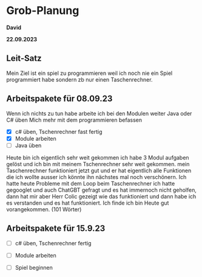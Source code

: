 # Grob-Planung

 **David**

**22.09.2023**

## Leit-Satz

 Mein Ziel ist ein spiel zu programmieren weil ich noch nie ein Spiel programmiert habe sondern zb nur einen Taschenrechner.

## Arbeitspakete für 08.09.23

 Wenn ich nichts zu tun habe arbeite ich bei den Modulen weiter
   Java oder C# üben
   Mich mehr mit dem programmieren befassen


- [x] c# üben, Tschenrechner fast fertig
- [x] Module arbeiten
- [ ] Java üben

 Heute bin ich eigentlich sehr weit gekommen ich habe 3 Modul aufgaben gelöst und ich bin mit meinem Tschenrechner sehr weit gekommen. mein Taschenrechner funktioniert jetzt gut und er hat eigentlich alle Funktionen die ich wollte ausser ich könnte ihn nächstes mal noch verschönern. Ich hatte heute Probleme mit dem Loop beim Taschenrechner ich hatte gegooglet und auch ChatGBT gefragt und es hat immernoch nicht geholfen, dann hat mir aber Herr Colic gezeigt wie das funktioniert und dann habe ich es verstanden und es hat funktioniert. Ich finde ich bin Heute gut vorangekommen. (101 Wörter)

## Arbeitspakete für 15.9.23

- [ ] c# üben, Tschenrechner fertig
- [ ] Module arbeiten
- [ ] Spiel beginnen


